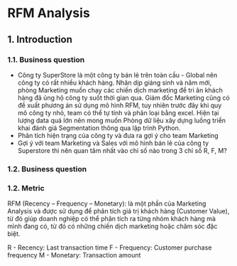 # RFM Analysis
## 1. Introduction
### 1.1. Business question
* Công ty SuperStore là một công ty bán lẻ trên toàn cầu - Global nên công ty có rất nhiều khách hàng. Nhân dịp giáng sinh và năm mới, phòng Marketing muốn chạy các chiến dịch marketing để tri ân khách hàng đã ủng hộ công ty suốt thời gian qua. Giám đốc Marketing cũng có đề xuất phương án sử dụng mô hình RFM, tuy nhiên trước đây khi quy mô công ty nhỏ, team có thể tự tính và phân loại bằng excel. Hiện tại lượng data quá lớn nên mong muốn Phòng dữ liệu xây dựng luồng triển khai đánh giá Segmentation thông qua lập trình Python.
* Phân tích hiện trạng của công ty và đưa ra gợi ý cho team Marketing
* Gợi ý với team Marketing và Sales với mô hình bán lẻ của công ty Superstore thì nên quan tâm nhất vào chỉ số nào trong 3 chỉ số R, F, M?
### 1.2. Business question
### 1.2. Metric
RFM (Recency – Frequency – Monetary): là một phần của Marketing Analysis và được sử dụng để phân tích giá trị khách hàng (Customer Value), từ đó giúp doanh nghiệp có thể phân tích ra từng nhóm khách hàng mà mình đang có, từ đó có những chiến dịch marketing hoặc chăm sóc đặc biệt.

R - Recency: Last transaction time
F - Frequency: Customer purchase frequency
M - Monetary: Transaction amount
